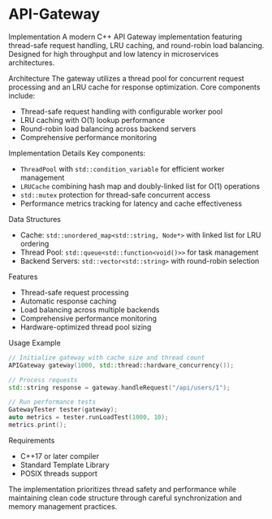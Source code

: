 # API-Gateway

Implementation
A modern C++ API Gateway implementation featuring thread-safe request handling, LRU caching, and round-robin load balancing. Designed for high throughput and low latency in microservices architectures.

Architecture
The gateway utilizes a thread pool for concurrent request processing and an LRU cache for response optimization. Core components include:
* Thread-safe request handling with configurable worker pool
* LRU caching with O(1) lookup performance
* Round-robin load balancing across backend servers
* Comprehensive performance monitoring

Implementation Details
Key components:
* `ThreadPool` with `std::condition_variable` for efficient worker management
* `LRUCache` combining hash map and doubly-linked list for O(1) operations
* `std::mutex` protection for thread-safe concurrent access
* Performance metrics tracking for latency and cache effectiveness

Data Structures
* Cache: `std::unordered_map<std::string, Node*>` with linked list for LRU ordering
* Thread Pool: `std::queue<std::function<void()>>` for task management
* Backend Servers: `std::vector<std::string>` with round-robin selection

Features
* Thread-safe request processing
* Automatic response caching
* Load balancing across multiple backends
* Comprehensive performance monitoring
* Hardware-optimized thread pool sizing

Usage Example
```cpp
// Initialize gateway with cache size and thread count
APIGateway gateway(1000, std::thread::hardware_concurrency());

// Process requests
std::string response = gateway.handleRequest("/api/users/1");

// Run performance tests
GatewayTester tester(gateway);
auto metrics = tester.runLoadTest(1000, 10);
metrics.print();
```

Requirements
* C++17 or later compiler
* Standard Template Library
* POSIX threads support

The implementation prioritizes thread safety and performance while maintaining clean code structure through careful synchronization and memory management practices.
